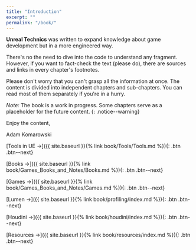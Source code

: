 ```yaml
---
title: "Introduction"
excerpt: ""
permalink: "/book/"
---
```


__Unreal Technics__ was written to expand knowledge about game development but in a more engineered way. 

There's no the need to dive into the code to understand any fragment. However, if you want to fact-check the text (please do), there are sources and links in every chapter's footnotes.

Please don't worry that you can't grasp all the information at once. The content is divided into independent chapters and sub-chapters. You can read most of them separately if you're in a hurry.

_Note:_ The book is a work in progress. Some chapters serve as a placeholder for the future content.
{: .notice--warning}

Enjoy the content,

Adam Komarowski 


[Tools in UE →]({{ site.baseurl }}{% link book/Tools/Tools.md %}){: .btn .btn--next}

[Books →]({{ site.baseurl }}{% link book/Games_Books_and_Notes/Books.md %}){: .btn .btn--next}

[Games →]({{ site.baseurl }}{% link book/Games_Books_and_Notes/Games.md %}){: .btn .btn--next}

[Lumen →]({{ site.baseurl }}{% link book/profiling/index.md %}){: .btn .btn--next}

[Houdini →]({{ site.baseurl }}{% link book/houdini/index.md %}){: .btn .btn--next}

[Resources →]({{ site.baseurl }}{% link book/resources/index.md %}){: .btn .btn--next}
